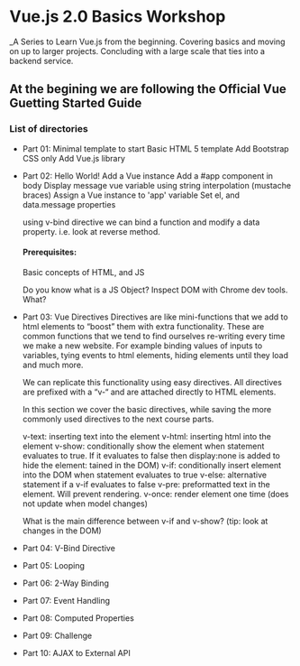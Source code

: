 # Vue.js 2.0 Basics Workshop

_A Series to Learn Vue.js from the beginning. Covering basics and moving on up to larger projects. Concluding with a
large scale that ties into a backend service.

At the begining we are following the Official Vue Guetting Started Guide
---

### List of directories

- Part 01: Minimal template to start
  Basic HTML 5 template
  Add Bootstrap CSS only
  Add Vue.js library

- Part 02: Hello World!
  Add a Vue instance
  Add a #app component in body
  Display message vue variable using string interpolation (mustache braces)
  Assign a Vue instance to 'app' variable
  Set el, and data.message properties

  using v-bind directive we can bind a function and modify a data property. i.e. look at reverse method.

  #### Prerequisites:
  Basic concepts of HTML, and JS


  Do you know what is a JS Object?
  Inspect DOM with Chrome dev tools. What?

- Part 03: Vue Directives
  Directives are like mini-functions that we add to html elements to “boost” them with extra functionality.
  These are common functions that we tend to find ourselves re-writing every time we make a new website. For example
  binding values of inputs to variables, tying events to html elements, hiding elements until they load and much more.

  We can replicate this functionality using easy directives. All directives are prefixed with a “v-“ and are attached
  directly to HTML elements.

  In this section we cover the basic directives, while saving the more commonly used directives to the next course
  parts.

    v-text: inserting text into the element
    v-html: inserting html into the element
    v-show: conditionally show the element when statement evaluates to true. If it evaluates to false then display:none
            is added to hide the element: tained in the DOM)
    v-if:   conditionally insert element into the DOM when statement evaluates to true
    v-else: alternative statement if a v-if evaluates to false
    v-pre:  preformatted text in the element. Will prevent rendering.
    v-once: render element one time (does not update when model changes)

    What is the main difference between v-if and v-show? (tip: look at changes in the DOM)

- Part 04: V-Bind Directive
- Part 05: Looping
- Part 06: 2-Way Binding
- Part 07: Event Handling
- Part 08: Computed Properties

- Part 09: Challenge
- Part 10: AJAX to External API
